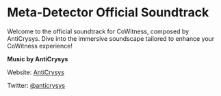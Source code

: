 # Meta-Detector Official Soundtrack
Welcome to the official soundtrack for CoWitness, composed by AntiCrysys. Dive into the immersive soundscape tailored to enhance your CoWitness experience!


**Music by AntiCrysys**

Website: [AntiCrysys](https://www.anticrysys.com)

Twitter: [@anticrysys](https://twitter.com/anticrysys)

